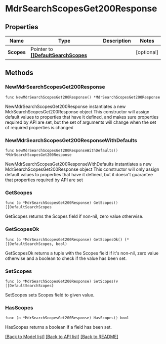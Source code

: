 # MdrSearchScopesGet200Response

## Properties

Name | Type | Description | Notes
------------ | ------------- | ------------- | -------------
**Scopes** | Pointer to [**[]DefaultSearchScopes**](DefaultSearchScopes.md) |  | [optional] 

## Methods

### NewMdrSearchScopesGet200Response

`func NewMdrSearchScopesGet200Response() *MdrSearchScopesGet200Response`

NewMdrSearchScopesGet200Response instantiates a new MdrSearchScopesGet200Response object
This constructor will assign default values to properties that have it defined,
and makes sure properties required by API are set, but the set of arguments
will change when the set of required properties is changed

### NewMdrSearchScopesGet200ResponseWithDefaults

`func NewMdrSearchScopesGet200ResponseWithDefaults() *MdrSearchScopesGet200Response`

NewMdrSearchScopesGet200ResponseWithDefaults instantiates a new MdrSearchScopesGet200Response object
This constructor will only assign default values to properties that have it defined,
but it doesn't guarantee that properties required by API are set

### GetScopes

`func (o *MdrSearchScopesGet200Response) GetScopes() []DefaultSearchScopes`

GetScopes returns the Scopes field if non-nil, zero value otherwise.

### GetScopesOk

`func (o *MdrSearchScopesGet200Response) GetScopesOk() (*[]DefaultSearchScopes, bool)`

GetScopesOk returns a tuple with the Scopes field if it's non-nil, zero value otherwise
and a boolean to check if the value has been set.

### SetScopes

`func (o *MdrSearchScopesGet200Response) SetScopes(v []DefaultSearchScopes)`

SetScopes sets Scopes field to given value.

### HasScopes

`func (o *MdrSearchScopesGet200Response) HasScopes() bool`

HasScopes returns a boolean if a field has been set.


[[Back to Model list]](../README.md#documentation-for-models) [[Back to API list]](../README.md#documentation-for-api-endpoints) [[Back to README]](../README.md)


